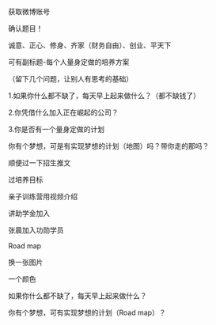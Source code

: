 获取微博账号

确认题目！

诚意、正心、修身、齐家（财务自由）、创业、平天下

可有副标题-每个人量身定做的培养方案

（留下几个问题，让别人有思考的基础）

1.如果你什么都不缺了，每天早上起来做什么？（都不缺钱了）

2.你凭借什么加入正在崛起的公司？

3.你是否有一个量身定做的计划

你有个梦想，可是有实现梦想的计划（地图）吗？带你走的那吗？

顺便过一下招生推文

过培养目标

亲子训练营用视频介绍

讲助学金加入

张晨加入功勋学员

Road map

换一张图片

一个颜色

如果你什么都不缺了，每天早上起来做什么？  

你有个梦想，可有实现梦想的计划（Road map）？
